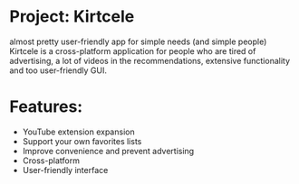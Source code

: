 # Project: Kirtcele 
almost pretty user-friendly app for simple needs (and simple people)
Kirtcele is a cross-platform application for people who are tired of advertising, a lot of videos in the recommendations, extensive functionality and too user-friendly GUI.
# Features:
- YouTube extension expansion
- Support your own favorites lists
- Improve convenience and prevent advertising
- Cross-platform
- User-friendly interface
